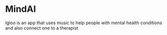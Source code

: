 # MindAI
Igloo is an app that uses music to help people with mental health conditions and also connect one to a therapist
